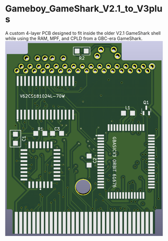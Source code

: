 # Gameboy_GameShark_V2.1_to_V3plus
A custom 4-layer PCB designed to fit inside the older V2.1 GameShark shell while using the RAM, MPF, and CPLD from a GBC-era GameShark.
![image](https://github.com/RetroBoogie64/Gameboy_GameShark_V2.1_to_V3plus/blob/main/Gameboy_GameShark_V2.1_to_V3plus.png)
